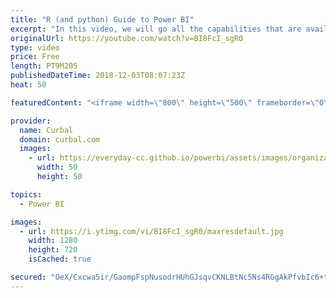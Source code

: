 ```yaml
---
title: "R (and python) Guide to Power BI"
excerpt: "In this video, we will go all the capabilities that are available to you if you are a data scientist, when working with R and the same goes for python.  This is not an R or Python tutorial, just to be clear, but I will show you instead examples of where and how you can use R (and python) in your data"
originalUrl: https://youtube.com/watch?v=BI8FcI_sgR0
type: video
price: Free
length: PT9M20S
publishedDateTime: 2018-12-03T08:07:23Z
heat: 50

featuredContent: "<iframe width=\"800\" height=\"500\" frameborder=\"0\" src=\"https://www.youtube.com/embed/BI8FcI_sgR0\" allow=\"accelerometer; autoplay; encrypted-media; gyroscope; picture-in-picture\" allowfullscreen></iframe>"

provider:
  name: Curbal
  domain: curbal.com
  images:
    - url: https://everyday-cc.github.io/powerbi/assets/images/organizations/curbal.com-50x50.jpg
      width: 50
      height: 50

topics:
  - Power BI

images:
  - url: https://i.ytimg.com/vi/BI8FcI_sgR0/maxresdefault.jpg
    width: 1280
    height: 720
    isCached: true

secured: "OeX/Cxcwa5ir/GaompFspNusodrHUhGJsqvCKNLBtNc5Ns4RGgAkPfvbIc6+teBTT/LZO12q3i839UwR8iLdrNam4FNJbf05S7nlA9vfDXlSi8Tr/sCjC5Up58+LVggu13ZVx+mRcyk7H5oos5eOrV+BJoLi97FqMOsjLTwW+WW4l9DP+0UHxtyLL3ZW+kCwV1ryhFoNxHepCL1aDGH7RAzl9AG1f8fmnsIHqg/2YcPNpu/TwQuIc9vfbl4p833o7Fo+zzYMBq4RL/BC2u1xjOMtlmMRZRJknWgfBgiXsTHAwHQKAeReous2XAuqZDslmJaWd4ZzmZw875kAwBGDIieoeV+NEGLGn98GUWge/lua62QgKg3v8G9X5ExOvivg8SbNUg4wp1EqdX2sNPIUvhlThFjrqFTe6mJwAAL0SIw=;8gKKRLZ95yaMsYbOZ9ur8Q=="
---
```


